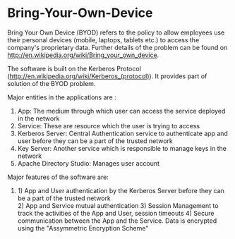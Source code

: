 Bring-Your-Own-Device
=====================
Bring Your Own Device (BYOD) refers to the policy to allow employees use their personal devices (mobile, laptops, 
tablets etc.) to access the company's proprietary data. Further details of the problem can be found on 
http://en.wikipedia.org/wiki/Bring_your_own_device.

The software is built on the Kerberos Protocol (http://en.wikipedia.org/wiki/Kerberos_(protocol)). It provides part of
solution of the BYOD problem. 

Major entities in the applications are :
1) App: The medium through which user can access the service deployed in the network
2) Service: These are resource which the user is trying to access
3) Kerberos Server: Central Authentication service to authenticate app and user before they can be a part of the trusted
network
4) Key Server: Another service which is responsible to manage keys in the network
5) Apache Directory Studio: Manages user account 

Major features of the software are:
<ol>
<li>1) App and User authentication by the Kerberos Server before they can be a part of the trusted network</li>
2) App and Service mutual authentication
3) Session Management to track the activities of the App and User, session timeouts 
4) Secure communication between the App and the Service. Data is encrypted using the "Assymmetric Encryption Scheme"
